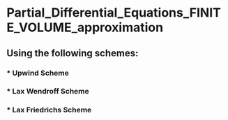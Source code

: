 # Partial_Differential_Equations_FINITE_VOLUME_approximation
## Using the following schemes:
### * Upwind Scheme
### * Lax Wendroff Scheme
### * Lax Friedrichs Scheme
